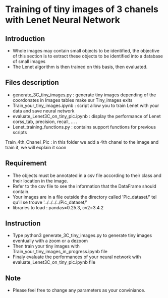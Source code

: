# Training of tiny images of 3 chanels with Lenet Neural Network

## Introduction

- Whole images may contain small objects to be identified, the objective of this section is to extract these objects to be identified into a database of small images
- The Lenet algorithm is then trained on this basis, then evaluated.

## Files description

- generate_3C_tiny_images.py : generate tiny images depending of the coordonates in Images tables make sur Tiny_images exits
- Train_your_tiny_images.ipynb : script allow you to train Lenet with your data and save neural network
- evaluate_Lenet3C_on_tiny_pic.ipynb : display the performance of Lenet corss_tab, precision, recall, ... .
- Lenet_training_functions.py : contains support functions for previous scripts


Train_4th_Chanel_Pic : in this folder we add a 4th chanel to the image and train it, we will explain it soon

## Requirement

- The objects must be annotated in a csv file according to their class and their location in the image. 
- Refer to the csv file to see the information that the DataFrame should contain.
- Your images are in a file outside the directory called 'Pic_dataset/' tel qu'il se trouve '../../../../Pic_dataset/'
- libraries to load : pandas=0.25.3, cv2=3.4.2


## Instruction

- Type python3 generate_3C_tiny_images.py to generate tiny images eventually with a zoom or a dezoom
- Then train your tiny images with Train_your_tiny_images_in_progress.ipynb file
- Finaly evaluate the performances of your neural network with evaluate_Lenet3C_on_tiny_pic.ipynb file

## Note

- Please feel free to change any parameters as your conviniance.